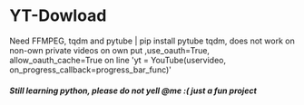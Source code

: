 # YT-Dowload
Need FFMPEG, tqdm and pytube | pip install pytube tqdm, does not work on non-own private videos on own put ,use_oauth=True, allow_oauth_cache=True on line 'yt = YouTube(uservideo, on_progress_callback=progress_bar_func)'
##### Still learning python, please do not yell @me :( just a fun project
